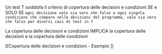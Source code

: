 Un test T soddisfa il criterio di copertura delle decisioni e condizioni SE e SOLO SE `ogni decisione vale sia vero che falso e ogni singola condizione che compare nelle decisioni del programma, vale sia vero che falso per diversi casi di test in T`

La copertura delle decisioni e condizioni IMPLICA la copertura delle decisioni e la copertura delle condizioni

[[Copertura delle decisioni e condizioni - Esempio ]]